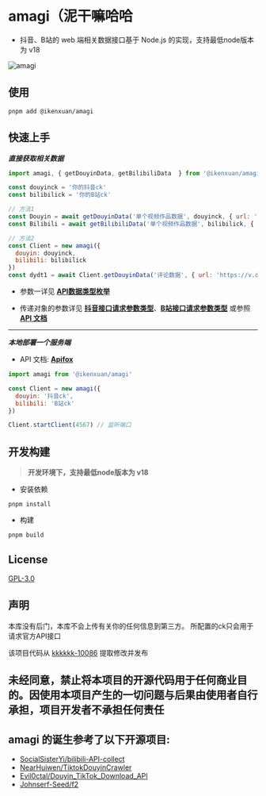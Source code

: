 # amagi（泥干嘛哈哈

* 抖音、B站的 web 端相关数据接口基于 Node.js 的实现，支持最低node版本为 v18

![amagi](https://socialify.git.ci/ikenxuan/amagi/image?font=Source%20Code%20Pro&forks=1&issues=1&language=1&name=1&owner=1&pattern=Floating%20Cogs&pulls=1&stargazers=1&theme=Auto)


## 使用
```
pnpm add @ikenxuan/amagi
```
## 快速上手

**_直接获取相关数据_**
```js
import amagi, { getDouyinData, getBilibiliData  } from '@ikenxuan/amagi'

const douyinck = '你的抖音ck'
const bilibilick = '你的B站ck'

// 方法1
const Douyin = await getDouyinData('单个视频作品数据', douyinck, { url: 'https://v.douyin.com/irHntHL7' })
const Bilibili = await getBilibiliData('单个视频作品数据', bilibilick, { url: 'https://b23.tv/9JvEHhJ' })

// 方法2
const Client = new amagi({
  douyin: douyinck,
  bilibili: bilibilick
})
const dydt1 = await Client.getDouyinData('评论数据', { url: 'https://v.douyin.com/irHntHL7', number: 25 })

```

* 参数一详见 [**API数据类型枚举**](./src/types/DataType.ts)

* 传递对象的参数详见 [**抖音接口请求参数类型**](./src/types/DouyinAPIParams.ts)、[**B站接口请求参数类型**](./src/types/BilibiliAPIParams.ts) 或参照 [**API 文档**](https://amagi.apifox.cn)

---

**_本地部署一个服务端_**
* API 文档: [**Apifox**](https://amagi.apifox.cn)

```js
import amagi from '@ikenxuan/amagi'

const Client = new amagi({
  douyin: '抖音ck',
  bilibili: 'B站ck'
})

Client.startClient(4567) // 监听端口
```

## 开发构建
> **开发环境下，支持最低node版本为 v18**

* 安装依赖
```
pnpm install
```
* 构建
```
pnpm build
```

## License
[GPL-3.0](https://github.com/ikenxuan/amagi/blob/main/LICENSE)

## 声明
本库没有后门，本库不会上传有关你的任何信息到第三方。
所配置的ck只会用于请求官方API接口

该项目代码从 [kkkkkk-10086](https://github.com/ikenxuan/kkkkkk-10086) 提取修改并发布

<h2>未经同意，禁止将本项目的开源代码用于任何商业目的。因使用本项目产生的一切问题与后果由使用者自行承担，项目开发者不承担任何责任</h2>

## amagi 的诞生参考了以下开源项目:
- [SocialSisterYi/bilibili-API-collect](https://github.com/SocialSisterYi/bilibili-API-collect)
- [NearHuiwen/TiktokDouyinCrawler](https://github.com/NearHuiwen/TiktokDouyinCrawler)
- [Evil0ctal/Douyin_TikTok_Download_API](https://github.com/Evil0ctal/Douyin_TikTok_Download_API)
- [Johnserf-Seed/f2](https://github.com/Johnserf-Seed/f2)